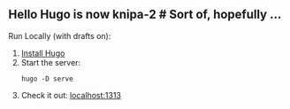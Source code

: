 Hello Hugo is now knipa-2    # Sort of, hopefully ...
----------

Run Locally (with drafts on):
1. [Install Hugo](https://gohugo.io/getting-started/installing/)
1. Start the server:
    ```
    hugo -D serve
    ```
1. Check it out: [localhost:1313](http://localhost:1313)

